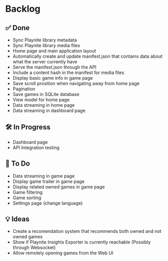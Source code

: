 # Backlog

## ✅ Done

- Sync Playnite library metadata
- Sync Playnite library media files
- Home page and main application layout
- Automatically create and update manifest.json that contains data about what the server currently have
- Serve the manifest.json through the API
- Include a content hash in the manifest for media files
- Display basic game info in game page
- Save scroll prosition when navigating away from home page
- Pagination
- Save games in SQLite database
- View model for home page
- Data streaming in home page
- Data streaming in dashboard page

## 🛠️ In Progress

- Dashboard page
- API Integration testing

## 📌 To Do

- Data streaming in game page
- Display game trailer in game page
- Display related owned games in game page
- Game filtering
- Game sorting
- Settings page (change language)

## 💡 Ideas

- Create a recomendation system that recommends both owned and not owned games
- Show if Playnite Insights Exporter is currently reachable (Possibly through Websocket)
- Allow remotely opening games from the Web UI
